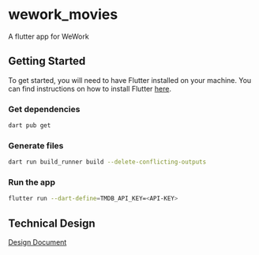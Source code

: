 # wework_movies

A flutter app for WeWork

## Getting Started

To get started, you will need to have Flutter installed on your machine. You can find instructions on how to install Flutter [here](https://flutter.dev/docs/get-started/install).


### Get dependencies

```bash
dart pub get
```

### Generate files

```bash
dart run build_runner build --delete-conflicting-outputs
```

### Run the app

```bash
flutter run --dart-define=TMDB_API_KEY=<API-KEY>
```

## Technical Design

[Design Document](./technical_design/DESIGN.md)